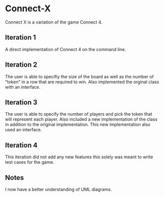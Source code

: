 # Connect-X

Connect X is a variation of the game Connect 4.

## Iteration 1

A direct implementation of Connect 4 on the command line.

## Iteration 2

The user is able to specifiy the size of the board as well as the number of "token" in a row that are required to win.
Also implemented the orginal class with an interface.

## Iteration 3

The user is able to specify the number of players and pick the token that will represent each player.
Also included a new implementation of the class in addition to the original implementation. This new implementation also used an interface.

## Iteration 4

This iteration did not add any new features this solely was meant to write test cases for the game.

## Notes
I now have a better understanding of UML diagrams.
